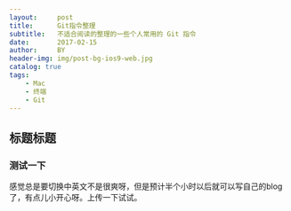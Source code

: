 ```yaml
---
layout:     post
title:      Git指令整理
subtitle:   不适合阅读的整理的一些个人常用的 Git 指令
date:       2017-02-15
author:     BY
header-img: img/post-bg-ios9-web.jpg
catalog: true
tags:
    - Mac
    - 终端
    - Git
---
```

## 标题标题

### 测试一下

感觉总是要切换中英文不是很爽呀，但是预计半个小时以后就可以写自己的blog了，有点儿小开心呀。上传一下试试。